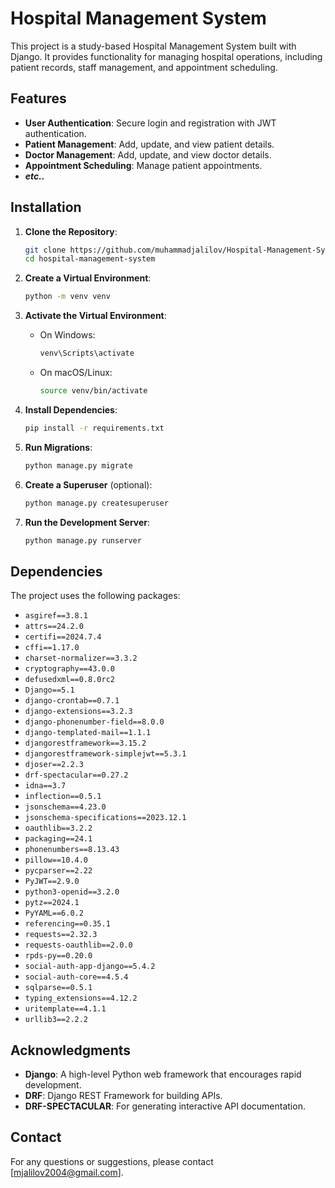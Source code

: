 # Hospital Management System

This project is a study-based Hospital Management System built with Django. It provides functionality for managing hospital operations, including patient records, staff management, and appointment scheduling.

## Features

- **User Authentication**: Secure login and registration with JWT authentication.
- **Patient Management**: Add, update, and view patient details.
- **Doctor Management**: Add, update, and view doctor details.
- **Appointment Scheduling**: Manage patient appointments.
- ***etc..***

## Installation

1. **Clone the Repository**:
    ```bash
    git clone https://github.com/muhammadjalilov/Hospital-Management-System
    cd hospital-management-system
    ```

2. **Create a Virtual Environment**:
    ```bash
    python -m venv venv
    ```

3. **Activate the Virtual Environment**:
    - On Windows:
        ```bash
        venv\Scripts\activate
        ```
    - On macOS/Linux:
        ```bash
        source venv/bin/activate
        ```

4. **Install Dependencies**:
    ```bash
    pip install -r requirements.txt
    ```

5. **Run Migrations**:
    ```bash
    python manage.py migrate
    ```

6. **Create a Superuser** (optional):
    ```bash
    python manage.py createsuperuser
    ```

7. **Run the Development Server**:
    ```bash
    python manage.py runserver
    ```


## Dependencies

The project uses the following packages:

- `asgiref==3.8.1`
- `attrs==24.2.0`
- `certifi==2024.7.4`
- `cffi==1.17.0`
- `charset-normalizer==3.3.2`
- `cryptography==43.0.0`
- `defusedxml==0.8.0rc2`
- `Django==5.1`
- `django-crontab==0.7.1`
- `django-extensions==3.2.3`
- `django-phonenumber-field==8.0.0`
- `django-templated-mail==1.1.1`
- `djangorestframework==3.15.2`
- `djangorestframework-simplejwt==5.3.1`
- `djoser==2.2.3`
- `drf-spectacular==0.27.2`
- `idna==3.7`
- `inflection==0.5.1`
- `jsonschema==4.23.0`
- `jsonschema-specifications==2023.12.1`
- `oauthlib==3.2.2`
- `packaging==24.1`
- `phonenumbers==8.13.43`
- `pillow==10.4.0`
- `pycparser==2.22`
- `PyJWT==2.9.0`
- `python3-openid==3.2.0`
- `pytz==2024.1`
- `PyYAML==6.0.2`
- `referencing==0.35.1`
- `requests==2.32.3`
- `requests-oauthlib==2.0.0`
- `rpds-py==0.20.0`
- `social-auth-app-django==5.4.2`
- `social-auth-core==4.5.4`
- `sqlparse==0.5.1`
- `typing_extensions==4.12.2`
- `uritemplate==4.1.1`
- `urllib3==2.2.2`


## Acknowledgments

- **Django**: A high-level Python web framework that encourages rapid development.
- **DRF**: Django REST Framework for building APIs.
- **DRF-SPECTACULAR**: For generating interactive API documentation.

## Contact

For any questions or suggestions, please contact [mjalilov2004@gmail.com].

